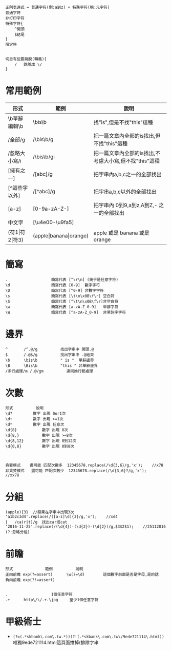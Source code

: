 ```
正則表達式 = 普通字符(例:a到z) + 特殊字符(稱:元字符)
普通字符
非打印字符 
特殊字符{	
	^開頭
	$結尾
}
限定符


切忌有些要跳脫(轉義){
	/	跳脫成	\/
}
```

# 常用範例

|形式|		範例|			說明|
|-|-|-|
|\b單辭編輯\b|	\bis\b		|	找"is",但是不找"this"這種 |
|/全部/g	|	/\bis\b/g	|	把一篇文章內全部的is找出,但不找"this"這種 |
|/忽略大小寫/i|	/\bis\b/gi	|	把一篇文章內全部的is找出,不考慮大小寫,但不找"this"這種 |
|[擁有之一]	|	/[abc]/g	|	把字串內a,b,c之一的全部找出 |
|[^這些字以外]|	/[^abc]/g	|	把字串a,b,c以外的全部找出 |
|[a-z]		|[0-9a-zA-Z-]	|	把字串內 0到9,a到z,A到Z,-  之一的全部找出 |
|中文字 	|	[\u4e00-\u9fa5] |   |
|(符1\|符2\|符3)|	(apple\|banana\|orange)	|	apple 或是 banana 或是 orange |

# 簡寫
```
.					簡寫代表 [^\r\n] (幾乎是任意字符)
\d					簡寫代表 [0-9]	數字字符
\D					簡寫代表 [^0-9]	非數字字符
\s					簡寫代表 [\t\n\x0B\f\r]	空白符				
\S					簡寫代表 [^\t\n\x0B\f\r]非空白符	
\w					簡寫代表 [a-zA-Z_0-9]	單辭字符
\W					簡寫代表 [^a-zA-Z_0-9]  非單詞字字符
```

# 邊界
```
^		/^.@/g			找出字串中 開頭.@ 
$		/.@$/g			找出字串中 .@結束 
\b		\bis\b			" is "	單辭邊界
\B		\Bis\b			"this "	非單辭邊界
/多行處理/m	/.@/gm			連同換行都處理	
```

# 次數
```
形式			說明
\d?			數字 出現 0or1次
\d+			數字 出現 >=1次
\d*			數字 出現 任意次
\d{8}			數字 出現 8次	
\d{8,}			數字 出現 >=8次
\d{8,12}		數字 出現 8到12次
\d{0,8}			數字 出現 0到8次



貪婪模式	盡可能 匹配次數多  12345678.replace(/\d{3,6}/g,'x');	//x78
非貪婪模式	盡可能 匹配次數少  12345678.replace(/\d{3,6}?/g,'x');	//xx78
```

# 分組
```
(apple){3}	//蘋果在字串中出現3次
'a1b2c3d4'.replace(/([a-z]\d){3}/g,'x');	//xd4
|	/ca(r|t)/g	找出car或cat
'2016-11-25'.replace(/(\d{4})-(\d{2})-(\d{2})/g,$3$2$1);	//25112016
(?:忽略分組)
```

# 前瞻
```
形式				範例			說明
正向前瞻 exp(?=assert)		\w(?=\d)		這個數字前面是否是字母,是的話
負向前瞻 exp(?!=assert)


.					1個任意字符
.+		http\/\/.+.\jpg		至少1個任意字符
```

# 甲級術士
* `(?=(.*skbank\.com\.tw.*))(?!(.*skbank\.com\.tw\/9ede721114\.html))` 唯獨9ede721114.html這頁面擋掉(排除字串
